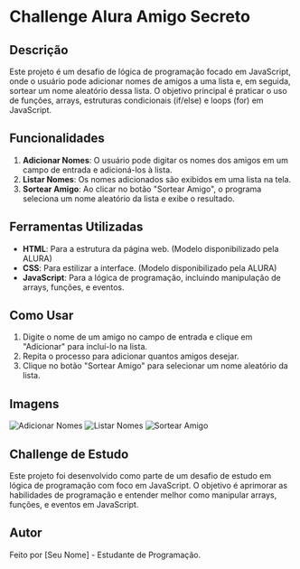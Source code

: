 # Challenge Alura Amigo Secreto

## Descrição
Este projeto é um desafio de lógica de programação focado em JavaScript, onde o usuário pode adicionar nomes de amigos a uma lista e, em seguida, sortear um nome aleatório dessa lista. O objetivo principal é praticar o uso de funções, arrays, estruturas condicionais (if/else) e loops (for) em JavaScript.

## Funcionalidades
1. **Adicionar Nomes**: O usuário pode digitar os nomes dos amigos em um campo de entrada e adicioná-los à lista.
2. **Listar Nomes**: Os nomes adicionados são exibidos em uma lista na tela.
3. **Sortear Amigo**: Ao clicar no botão "Sortear Amigo", o programa seleciona um nome aleatório da lista e exibe o resultado.

## Ferramentas Utilizadas
- **HTML**: Para a estrutura da página web. (Modelo disponibilizado pela ALURA)
- **CSS**: Para estilizar a interface. (Modelo disponibilizado pela ALURA)
- **JavaScript**: Para a lógica de programação, incluindo manipulação de arrays, funções, e eventos.

## Como Usar
1. Digite o nome de um amigo no campo de entrada e clique em "Adicionar" para incluí-lo na lista.
2. Repita o processo para adicionar quantos amigos desejar.
3. Clique no botão "Sortear Amigo" para selecionar um nome aleatório da lista.

## Imagens

![Adicionar Nomes](caminho/para/imagem1.png)
![Listar Nomes](caminho/para/imagem2.png)
![Sortear Amigo](caminho/para/imagem3.png)

## Challenge de Estudo
Este projeto foi desenvolvido como parte de um desafio de estudo em lógica de programação com foco em JavaScript. O objetivo é aprimorar as habilidades de programação e entender melhor como manipular arrays, funções, e eventos em JavaScript.

## Autor
Feito por [Seu Nome] - Estudante de Programação.

